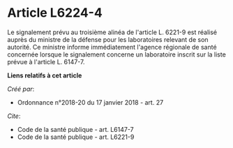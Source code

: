 # Article L6224-4

Le signalement prévu au troisième alinéa de l'article L. 6221-9 est réalisé auprès du ministre de la défense pour les
laboratoires relevant de son autorité. Ce ministre informe immédiatement l'agence régionale de santé concernée lorsque le
signalement concerne un laboratoire inscrit sur la liste prévue à l'article L. 6147-7.

**Liens relatifs à cet article**

_Créé par_:

  - Ordonnance n°2018-20 du 17 janvier 2018 - art. 27

_Cite_:

  - Code de la santé publique - art. L6147-7
  - Code de la santé publique - art. L6221-9

